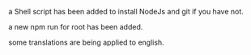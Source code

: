 a Shell script has been added to install NodeJs and git if you have not.

a new npm run for root has been added.

some translations are being applied to english.